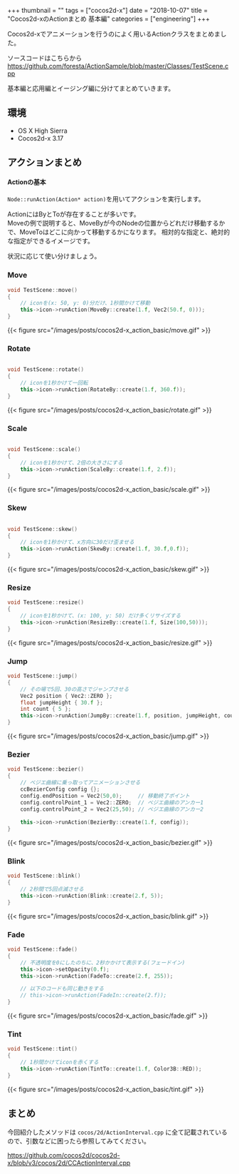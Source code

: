 +++
thumbnail = ""
tags = ["cocos2d-x"]
date = "2018-10-07"
title = "Cocos2d-xのActionまとめ 基本編"
categories = ["engineering"]
+++

Cocos2d-xでアニメーションを行うのによく用いるActionクラスをまとめました。

ソースコードはこちらから
https://github.com/foresta/ActionSample/blob/master/Classes/TestScene.cpp

基本編と応用編とイージング編に分けてまとめていきます。

## 環境

* OS X High Sierra
* Cocos2d-x 3.17

## アクションまとめ

#### Actionの基本

`Node::runAction(Action* action)`を用いてアクションを実行します。

ActionにはByとToが存在することが多いです。\
Moveの例で説明すると、MoveByが今のNodeの位置からどれだけ移動するかで、MoveToはどこに向かって移動するかになります。
相対的な指定と、絶対的な指定ができるイメージです。

状況に応じて使い分けましょう。

### Move

```cpp
void TestScene::move()
{
    // iconを(x: 50, y: 0)分だけ、1秒間かけて移動
    this->icon->runAction(MoveBy::create(1.f, Vec2(50.f, 0)));
}
```

{{< figure src="/images/posts/cocos2d-x_action_basic/move.gif" >}}

### Rotate 

```cpp

void TestScene::rotate()
{
    // iconを1秒かけて一回転
    this->icon->runAction(RotateBy::create(1.f, 360.f));
}

```

{{< figure src="/images/posts/cocos2d-x_action_basic/rotate.gif" >}}

### Scale

```cpp

void TestScene::scale()
{
    // iconを1秒かけて、2倍の大きさにする
    this->icon->runAction(ScaleBy::create(1.f, 2.f));
}

```

{{< figure src="/images/posts/cocos2d-x_action_basic/scale.gif" >}}


### Skew
```cpp

void TestScene::skew()
{
    // iconを1秒かけて、x方向に30だけ歪ませる
    this->icon->runAction(SkewBy::create(1.f, 30.f,0.f));
}

```

{{< figure src="/images/posts/cocos2d-x_action_basic/skew.gif" >}}

### Resize

```cpp
void TestScene::resize()
{
    // iconを1秒かけて、(x: 100, y: 50) だけ多くリサイズする
    this->icon->runAction(ResizeBy::create(1.f, Size(100,50)));
}
```

{{< figure src="/images/posts/cocos2d-x_action_basic/resize.gif" >}}

### Jump

```cpp
void TestScene::jump()
{
    // その場で5回、30の高さでジャンプさせる
    Vec2 position { Vec2::ZERO };
    float jumpHeight { 30.f };
    int count { 5 };
    this->icon->runAction(JumpBy::create(1.f, position, jumpHeight, count));
}
```


{{< figure src="/images/posts/cocos2d-x_action_basic/jump.gif" >}}

### Bezier

```cpp
void TestScene::bezier()
{
    // ベジエ曲線に乗っ取ってアニメーションさせる
    ccBezierConfig config {};
    config.endPosition = Vec2(50,0);     // 移動終了ポイント
    config.controlPoint_1 = Vec2::ZERO;  // ベジエ曲線のアンカー1 
    config.controlPoint_2 = Vec2(25,50); // ベジエ曲線のアンカー2
    
    this->icon->runAction(BezierBy::create(1.f, config));
}

```
{{< figure src="/images/posts/cocos2d-x_action_basic/bezier.gif" >}}

### Blink 

```cpp
void TestScene::blink()
{
    // 2秒間で5回点滅させる
    this->icon->runAction(Blink::create(2.f, 5));
}
```
{{< figure src="/images/posts/cocos2d-x_action_basic/blink.gif" >}}

### Fade 

```cpp
void TestScene::fade() 
{
    // 不透明度を0にしたのちに、2秒かかけて表示する(フェードイン)
    this->icon->setOpacity(0.f);
    this->icon->runAction(FadeTo::create(2.f, 255));

    // 以下のコードも同じ動きをする
    // this->icon->runAction(FadeIn::create(2.f)); 
}
```
{{< figure src="/images/posts/cocos2d-x_action_basic/fade.gif" >}}

### Tint

```cpp
void TestScene::tint()
{
    // 1秒間かけてiconを赤くする
    this->icon->runAction(TintTo::create(1.f, Color3B::RED));
}
```
{{< figure src="/images/posts/cocos2d-x_action_basic/tint.gif" >}}

## まとめ

今回紹介したメソッドは `cocos/2d/ActionInterval.cpp` に全て記載されているので、引数などに困ったら参照してみてください。

https://github.com/cocos2d/cocos2d-x/blob/v3/cocos/2d/CCActionInterval.cpp
